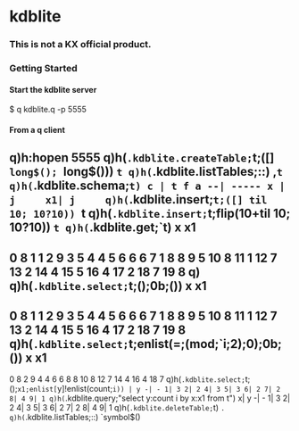 # kdblite

### This is not a KX official product.

### Getting Started

#### Start the kdblite server
$ q kdblite.q -p 5555

#### From a q client
q)h:hopen 5555
q)h(`.kdblite.createTable;`t;([] `long$(); `long$()))
`t
q)h(`.kdblite.listTables;::)
,`t
q)h(`.kdblite.schema;`t)
c | t f a
--| -----
x | j    
x1| j    
q)h(`.kdblite.insert;`t;([] til 10; 10?10))
`t
q)h(`.kdblite.insert;`t;flip(10+til 10; 10?10))
`t
q)h(`.kdblite.get;`t)
x  x1
-----
0  8 
1  1 
2  9 
3  5 
4  4 
5  6 
6  6 
7  1 
8  8 
9  5 
10 8 
11 1 
12 7 
13 2 
14 4 
15 5 
16 4 
17 2 
18 7 
19 8 
q)
q)h(`.kdblite.select;`t;();0b;())
x  x1
-----
0  8 
1  1 
2  9 
3  5 
4  4 
5  6 
6  6 
7  1 
8  8 
9  5 
10 8 
11 1 
12 7 
13 2 
14 4 
15 5 
16 4 
17 2 
18 7 
19 8 
q)h(`.kdblite.select;`t;enlist(=;(mod;`i;2);0);0b;())
x  x1
-----
0  8 
2  9 
4  4 
6  6 
8  8 
10 8 
12 7 
14 4 
16 4 
18 7 
q)h(`.kdblite.select;`t;();`x1;enlist[`y]!enlist(count;`i))
 | y
-| -
1| 3
2| 2
4| 3
5| 3
6| 2
7| 2
8| 4
9| 1
q)h(`.kdblite.query;"select y:count i by x:x1 from t")
x| y
-| -
1| 3
2| 2
4| 3
5| 3
6| 2
7| 2
8| 4
9| 1
q)h(`.kdblite.deleteTable;`t)
`.
q)h(`.kdblite.listTables;::)
`symbol$()
